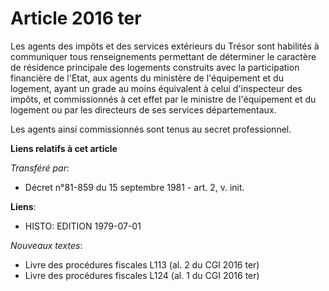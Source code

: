 # Article 2016 ter

Les agents des impôts et des services extérieurs du Trésor sont habilités à communiquer tous renseignements permettant de
déterminer le caractère de résidence principale des logements construits avec la participation financière de l'Etat, aux
agents du ministère de l'équipement et du logement, ayant un grade au moins équivalent à celui d'inspecteur des impôts, et
commissionnés à cet effet par le ministre de l'équipement et du logement ou par les directeurs de ses services
départementaux.

Les agents ainsi commissionnés sont tenus au secret professionnel.

**Liens relatifs à cet article**

_Transféré par_:

  - Décret n°81-859 du 15 septembre 1981 - art. 2, v. init.

**Liens**:

  - HISTO: EDITION 1979-07-01

_Nouveaux textes_:

  - Livre des procédures fiscales L113 (al. 2 du CGI 2016 ter)
  - Livre des procédures fiscales L124 (al. 1 du CGI 2016 ter)

